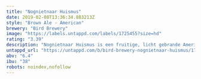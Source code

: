 ```yaml
---
title: "Nognietnaar Huismus"
date: 2019-02-08T13:36:34.883213Z
style: "Brown Ale - American"
brewery: "Bird Brewery"
image: "https://labels.untappd.com/labels/1725455?size=hd"
rating: "3.39"
description: "Nognietnaar Huismus is een fruitige, licht gebrande American Brown Ale vol karamel-, noten- en koffietonen. Het kastanjekleurige bier heeft een volle body, maar blijft door zijn hopbitters en fruitige tonen heerlijk fris. Een topper waardoor je beslist nog niet naar huis gaat. Award: > Country Winner (American Brown Ale) - World Beer Awards 2017"
untappd_url: "https://untappd.com/b/bird-brewery-nognietnaar-huismus/1725455"
abv: "6.4"
ibu: "38"
robots: noindex,nofollow
---
```

